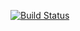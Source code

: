 [![Build Status](https://travis-ci.org/blueshen/Karma-mocha-example.png?branch=master)](https://travis-ci.org/blueshen/Karma-mocha-example)

